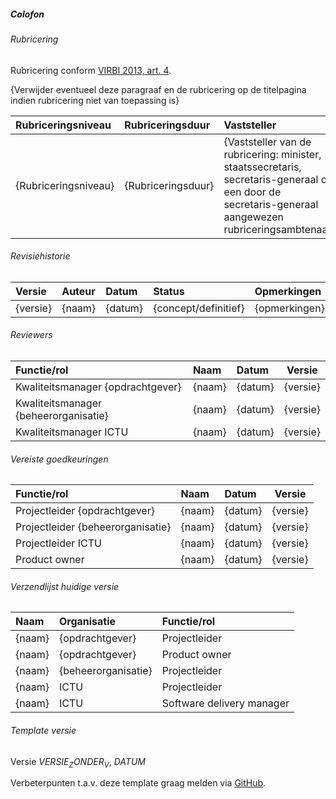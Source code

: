 ##### Colofon

###### Rubricering

Rubricering conform [VIRBI 2013, art. 4](https://wetten.overheid.nl/BWBR0033507/2013-06-01#Artikel4).

{Verwijder eventueel deze paragraaf en de rubricering op de titelpagina indien rubricering niet van toepassing is}

| Rubriceringsniveau   | Rubriceringsduur   | Vaststeller                                                                                                                                           |
|:---------------------|:-------------------|:------------------------------------------------------------------------------------------------------------------------------------------------------|
| {Rubriceringsniveau} | {Rubriceringsduur} | {Vaststeller van de rubricering: minister, staatssecretaris, secretaris-generaal of een door de secretaris-generaal aangewezen rubriceringsambtenaar} |

###### Revisiehistorie

| Versie   | Auteur | Datum   | Status               | Opmerkingen   |
|:---------|:-------|:--------|:---------------------|:--------------|
| {versie} | {naam} | {datum} | {concept/definitief} | {opmerkingen} |

###### Reviewers

| Functie/rol                           | Naam   | Datum   |  Versie  |
|:--------------------------------------|:-------|:--------|:--------:|
| Kwaliteitsmanager {opdrachtgever}     | {naam} | {datum} | {versie} |
| Kwaliteitsmanager {beheerorganisatie} | {naam} | {datum} | {versie} |
| Kwaliteitsmanager ICTU                | {naam} | {datum} | {versie} |

###### Vereiste goedkeuringen

| Functie/rol                       | Naam   | Datum   |  Versie  |
|:----------------------------------|:-------|:--------|:--------:|
| Projectleider {opdrachtgever}     | {naam} | {datum} | {versie} |
| Projectleider {beheerorganisatie} | {naam} | {datum} | {versie} |
| Projectleider ICTU                | {naam} | {datum} | {versie} |
| Product owner                     | {naam} | {datum} | {versie} |

###### Verzendlijst huidige versie

| Naam   | Organisatie         | Functie/rol               |
|:-------|:--------------------|:--------------------------|
| {naam} | {opdrachtgever}     | Projectleider             |
| {naam} | {opdrachtgever}     | Product owner             |
| {naam} | {beheerorganisatie} | Projectleider             |
| {naam} | ICTU                | Projectleider             |
| {naam} | ICTU                | Software delivery manager |

###### Template versie

Versie $VERSIE_ZONDER_V$, $DATUM$

Verbeterpunten t.a.v. deze template graag melden via [GitHub](https://github.com/ICTU/Kwaliteitsaanpak/issues).
